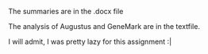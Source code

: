 The summaries are in the .docx file

The analysis of Augustus and GeneMark are in the textfile.



I will admit, I was pretty lazy for this assignment :|